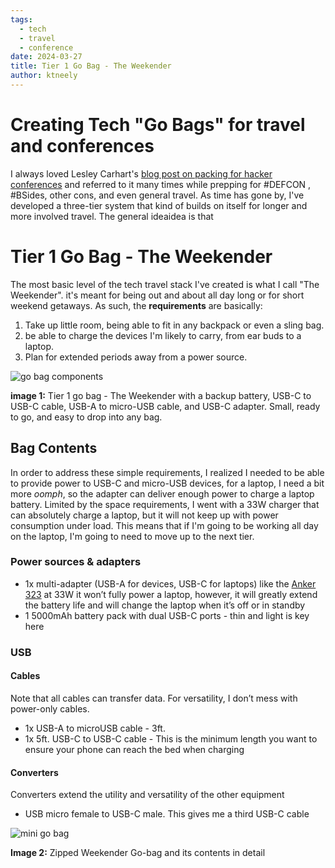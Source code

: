 ```yaml
---
tags:
  - tech
  - travel
  - conference
date: 2024-03-27
title: Tier 1 Go Bag - The Weekender
author: ktneely
---
```

# Creating Tech "Go Bags" for travel and conferences

I always loved Lesley Carhart's [blog post on packing for hacker conferences](https://tisiphone.net/2017/04/28/whats-in-my-hacking-con-bag/) and referred to it many times while prepping for #DEFCON , #BSides, other cons, and even general travel.  As time has gone by, I've developed a three-tier system that kind of builds on itself for longer and more involved travel.  The general ideaidea is that

# Tier 1 Go Bag - The Weekender
 
The most basic level of the tech travel stack I've created is what I call "The Weekender".  it's meant for being out and about all day long or for short weekend getaways.  As such, the **requirements** are basically:
1. Take up little room, being able to fit in any backpack or even a sling bag.
2. be able to charge the devices I'm likely to carry, from ear buds to a laptop.
3. Plan for extended periods away from a power source.

![go bag components](https://pixel.infosec.exchange/storage/m/_v2/540237025755407403/062ac74bd-fb82c6/ae7jd5nwgaQi/WpFmxPWk8IwRW3i16yhHVb5frmToFYP4VisYdkFn.jpg)

**image 1:** Tier 1 go bag - The Weekender with a backup battery, USB-C to USB-C cable, USB-A to micro-USB cable, and USB-C adapter.  Small, ready to go, and easy to drop into any bag.

## Bag Contents

In order to address these simple requirements, I realized I needed to be able to provide power to USB-C and micro-USB devices, for a laptop, I need a bit more *oomph*, so the adapter can deliver enough power to charge a laptop battery.  Limited by the space requirements, I went with a 33W charger that can absolutely charge a laptop, but it will not keep up with power consumption under load.  This means that if I'm going to be working all day on the laptop, I'm going to need to move up to the next tier. 

### Power sources & adapters

- 1x multi-adapter (USB-A for devices, USB-C for laptops) like the [Anker 323](https://www.anker.com/products/a2331?variant=42282830725270) at 33W it won’t fully power a laptop, however, it will greatly extend the battery life and will change the laptop when it’s off or in standby
- 1 5000mAh battery pack with dual USB-C ports - thin and light is key here

### USB

#### Cables
Note that all cables can transfer data.  For versatility, I don’t mess with power-only cables.
- 1x USB-A to microUSB cable - 3ft.
- 1x 5ft. USB-C to USB-C cable - This is the minimum length you want to ensure your phone can reach the bed when charging

#### Converters
Converters extend the utility and versatility of the other equipment
- USB micro female to USB-C male.  This gives me a third USB-C cable


![mini go bag](https://pixel.infosec.exchange/storage/m/_v2/540237025755407403/062ac74bd-fb82c6/L8F0wgK3TJpv/icuPwzvpqxg9lxP0lnCqSv2uNRLIlxxA8YbwO2gy.jpg)

**Image 2:** Zipped Weekender Go-bag and its contents in detail